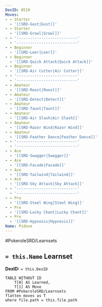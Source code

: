 ```yaml
---
DexID: 0519
Moves:
- - Starter
  - '[[SRD-Gust|Gust]]'
- - Starter
  - '[[SRD-Growl|Growl]]'
- - '---------------------------'
  - '---------------------------'
- - Beginner
  - '[[SRD-Leer|Leer]]'
- - Beginner
  - '[[SRD-Quick Attack|Quick Attack]]'
- - Beginner
  - '[[SRD-Air Cutter|Air Cutter]]'
- - '---------------------------'
  - '---------------------------'
- - Amateur
  - '[[SRD-Roost|Roost]]'
- - Amateur
  - '[[SRD-Detect|Detect]]'
- - Amateur
  - '[[SRD-Taunt|Taunt]]'
- - Amateur
  - '[[SRD-Air Slash|Air Slash]]'
- - Amateur
  - '[[SRD-Razor Wind|Razor Wind]]'
- - Amateur
  - '[[SRD-Feather Dance|Feather Dance]]'
- - '---------------------------'
  - '---------------------------'
- - Ace
  - '[[SRD-Swagger|Swagger]]'
- - Ace
  - '[[SRD-Facade|Facade]]'
- - Ace
  - '[[SRD-Tailwind|Tailwind]]'
- - Ace
  - '[[SRD-Sky Attack|Sky Attack]]'
- - '---------------------------'
  - '---------------------------'
- - Pro
  - '[[SRD-Steel Wing|Steel Wing]]'
- - Pro
  - '[[SRD-Lucky Chant|Lucky Chant]]'
- - Pro
  - '[[SRD-Hypnosis|Hypnosis]]'
Name: Pidove
---
```


#PokeroleSRD/Learnsets

## `= this.Name` Learnset

**DexID:** `= this.DexID`

```dataview
TABLE WITHOUT ID
    T[0] AS Learned,
    T[1] AS Move
FROM #PokeroleSRD/Learnsets
flatten moves as T
where file.path = this.file.path
```
